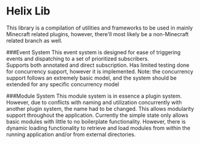 **Helix Lib**
===================
This library is a compilation of  utilities and frameworks to be used in mainly Minecraft related plugins, however, there'll most likely be a non-Minecraft related branch as well.

###Event System
This event system is designed for ease of triggering events and dispatching to a set of prioritized subscribers.  
Supports both annotated and direct subscription.
Has limited testing done for concurrency support, however it is implemented.  Note: the concurrency support follows an extremely basic model, and the system should be extended for any specific concurrency model

###Module System
This module system is in essence a plugin system.  However, due to conflicts with naming and utilization concurrently with another plugin system, the name had to be changed.
This allows modularity support throughout the application.  Currently the simple state only allows basic modules with little to no boilerplate functionality.  However, there is dynamic loading functionality to retrieve and load modules from within the running application and/or from external directories.
